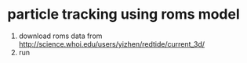 # particle tracking using roms model
1. download roms data from http://science.whoi.edu/users/yizhen/redtide/current_3d/
2. run 
